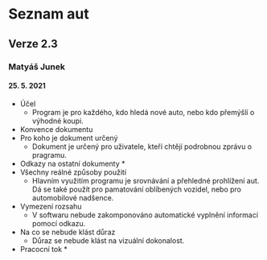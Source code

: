 # Seznam aut
## Verze 2.3
### Matyáš Junek
#### 25. 5. 2021
* Účel
  * Program je pro každého, kdo hledá nové auto, nebo kdo přemýšlí o výhodné koupi.
* Konvence dokumentu 
* Pro koho je dokument určený
  * Dokument je určený pro uživatele, kteří chtějí podrobnou zprávu o pragramu.
* Odkazy na ostatní dokumenty
  *   
* Všechny reálné způsoby použití
  * Hlavním využitím programu je srovnávání a přehledné prohlížení aut. Dá se také použít pro pamatování oblíbených vozidel, nebo pro automobilové nadšence.
* Vymezení rozsahu
  * V softwaru nebude zakomponováno automatické vyplnění informací pomocí odkazu.
* Na co se nebude klást důraz
  * Důraz se nebude klást na vizuální dokonalost.
* Pracocní tok
  *      
